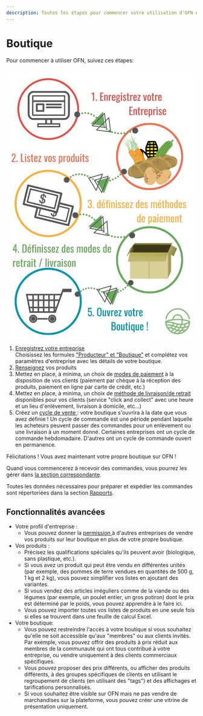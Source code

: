 ```yaml
---
description: Toutes les étapes pour commencer votre utilisation d'OFN en tant que Boutique
---
```


# Boutique

Pour commencer à utiliser OFN, suivez ces étapes:

![](<../.gitbook/assets/Copy of Quick Set up in 5 steps draft.jpg>)

1. [Enregistrez votre entreprise](https://guide.openfoodnetwork.org/v/fr/basic-features/register-and-create-your-profile)\
   Choisissez les formules ["Producteur" et "Boutique"](https://guide.openfoodnetwork.org/v/fr/basic-features/enterprise-profile/package-types) et complétez vos paramètres d'entreprise avec les détails de votre boutique.
2. [Renseignez](https://guide.openfoodnetwork.org/v/fr/basic-features/products-1/products) vos produits
3. Mettez en place, à minima, un choix de [modes de paiement](https://guide.openfoodnetwork.org/v/fr/basic-features/shopfront/payment-methods) à la disposition de vos clients (paiement par chèque à la réception des produits, paiement en ligne par carte de crédit, etc.)
4. Mettez en place, à minima, un choix de [méthode de livraison/de retrait ](https://guide.openfoodnetwork.org/v/fr/basic-features/shopfront/shipping-methods)disponibles pour vos clients (service "click and collect" avec une heure et un lieu d'enlèvement, livraison à domicile, etc...)
5. Créez un [cycle de vente ](https://guide.openfoodnetwork.org/v/fr/basic-features/shopfront/order-cycle): votre boutique s'ouvrira à la date que vous avez définie ! Un cycle de commande est une période pendant laquelle les acheteurs peuvent passer des commandes pour un enlèvement ou une livraison à un moment donné. Certaines entreprises ont un cycle de commande hebdomadaire. D'autres ont un cycle de commande ouvert en permanence.

Félicitations ! Vous avez maintenant votre propre boutique sur OFN !

Quand vous commencerez à recevoir des commandes, vous pourrez les gérer dans [la section correspondante](https://guide.openfoodnetwork.org/v/fr/basic-features/orders).&#x20;

Toutes les données nécessaires pour préparer et expédier les commandes sont répertoriées dans la section [Rapports](https://guide.openfoodnetwork.org/v/fr/basic-features/reports).



## Fonctionnalités avancées

* Votre profil d'entreprise :
  * Vous pouvez donner la [permission ](https://guide.openfoodnetwork.org/v/fr/basic-features/enterprise-profile/enterprise-to-enterprise-permissions-e2es)à d'autres entreprises de vendre vos produits sur leur boutique en plus de votre propre boutique.
* Vos produits :
  * Précisez les qualifications spéciales qu'ils peuvent avoir (biologique, sans plastique, etc.).
  * Si vous avez un produit qui peut être vendu en différentes unités (par exemple, des pommes de terre vendues en quantités de 500 g, 1 kg et 2 kg), vous pouvez simplifier vos listes en ajoutant des variantes.
  * Si vous vendez des articles irréguliers comme de la viande ou des légumes (par exemple, un poulet entier, un gros potiron) dont le prix est déterminé par le poids, vous pouvez apprendre à le faire ici.
  * Vous pouvez importer toutes vos listes de produits en une seule fois si elles se trouvent dans une feuille de calcul Excel.
* Votre boutique:
  * Vous pouvez restreindre l'accès à votre boutique si vous souhaitez qu'elle ne soit accessible qu'aux "membres" ou aux clients invités. Par exemple, vous pouvez offrir des produits à prix réduit aux membres de la communauté qui ont tous contribué à votre entreprise, ou vendre uniquement à des clients commerciaux spécifiques.
  * Vous pouvez proposer des prix différents, ou afficher des produits différents, à des groupes spécifiques de clients en utilisant le regroupement de clients (en utilisant des "tags") et des affichages et tarifications personnalisés.
  * Si vous souhaitez être visible sur OFN mais ne pas vendre de marchandises sur la plateforme, vous pouvez créer une vitrine de présentation uniquement.

